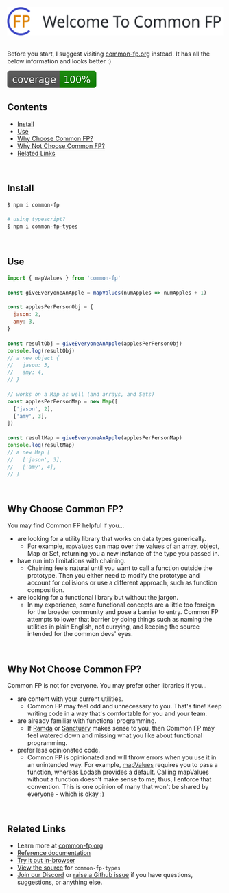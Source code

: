 <picture>
  <source media="(prefers-color-scheme: dark)" srcset="./misc/header_dark.svg">
  <img height="66" alt="Welcome To Common FP" src="./misc/header_light.svg">
</picture>

<br>
<br>

Before you start, I suggest visiting [common-fp.org](https://common-fp.org)
instead. It has all the below information and looks better :)

![Full code coverage](./misc/coverage-badge.svg)

## Contents

- [Install](#install)
- [Use](#and-use)
- [Why Choose Common FP?](#why-choose-common-fp)
- [Why Not Choose Common FP?](#why-not-choose-common-fp)
- [Related Links](#related-links)

<br>

## Install

```sh
$ npm i common-fp

# using typescript?
$ npm i common-fp-types
```

<br>

## Use

```js
import { mapValues } from 'common-fp'

const giveEveryoneAnApple = mapValues(numApples => numApples + 1)

const applesPerPersonObj = {
  jason: 2,
  amy: 3,
}

const resultObj = giveEveryoneAnApple(applesPerPersonObj)
console.log(resultObj)
// a new object {
//   jason: 3,
//   amy: 4,
// }

// works on a Map as well (and arrays, and Sets)
const applesPerPersonMap = new Map([
  ['jason', 2],
  ['amy', 3],
])

const resultMap = giveEveryoneAnApple(applesPerPersonMap)
console.log(resultMap)
// a new Map [
//   ['jason', 3],
//   ['amy', 4],
// ]
```

<br>

## Why Choose Common FP?

You may find Common FP helpful if you...

- are looking for a utility library that works on data types generically.
  - For example, `mapValues` can map over the values of an array, object, Map or
    Set, returning you a new instance of the type you passed in.
- have run into limitations with chaining.
  - Chaining feels natural until you want to call a function outside the
    prototype. Then you either need to modify the prototype and account for
    collisions or use a different approach, such as function composition.
- are looking for a functional library but without the jargon.
  - In my experience, some functional concepts are a little too foreign for the
    broader community and pose a barrier to entry. Common FP attempts to lower
    that barrier by doing things such as naming the utilities in plain English,
    not currying, and keeping the source intended for the common devs' eyes.

<br>

## Why Not Choose Common FP?

Common FP is not for everyone. You may prefer other libraries if you...

- are content with your current utilities.
  - Common FP may feel odd and unnecessary to you. That's fine! Keep writing
    code in a way that's comfortable for you and your team.
- are already familiar with functional programming.
  - If [Ramda](https://ramdajs.com/) or [Sanctuary](https://sanctuary.js.org/)
    makes sense to you, then Common FP may feel watered down and missing what
    you like about functional programming.
- prefer less opinionated code.
  - Common FP is opinionated and will throw errors when you use it in an
    unintended way. For example, [mapValues](https://common-fp.org/docs/mapValues)
    requires you to pass a function, whereas Lodash provides a default. Calling
    mapValues without a function doesn't make sense to me; thus, I enforce that
    convention. This is one opinion of many that won't be shared by everyone -
    which is okay :)

<br>

## Related Links

- Learn more at [common-fp.org](https://common-fp.org)
- [Reference documentation](https://common-fp.org/docs)
- [Try it out in-browser](https://common-fp.org/try-it)
- [View the source](../../pkg/common-fp-types) for `common-fp-types`
- [Join our Discord](https://discord.gg/N8e7mtfwNM) or [raise a Github issue](https://github.com/common-fp/common-fp/issues/new) if you have questions, suggestions, or anything else.
